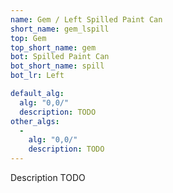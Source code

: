 ```yaml
---
name: Gem / Left Spilled Paint Can
short_name: gem_lspill
top: Gem
top_short_name: gem
bot: Spilled Paint Can
bot_short_name: spill
bot_lr: Left

default_alg:
  alg: "0,0/"
  description: TODO
other_algs:
  -
    alg: "0,0/"
    description: TODO
---
```


Description TODO

